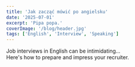 ```yaml
---
title: 'Jak zacząć mówić po angielsku'
date: '2025-07-01'
excerpt: 'Pipa popa.'
coverImage: '/blog/header.jpg'
tags: ['English', 'Interview', 'Speaking']
---
```


Job interviews in English can be intimidating...  
Here's how to prepare and impress your recruiter.
